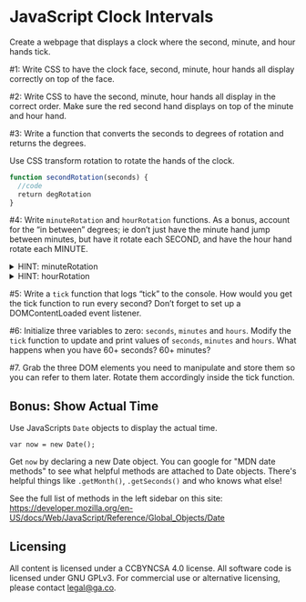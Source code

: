 # JavaScript Clock Intervals

Create a webpage that displays a clock where the
second, minute, and hour hands tick.

#1: Write CSS to have the clock face, second, minute, hour
hands all display correctly on top of the face.

#2: Write CSS to have the second, minute, hour
hands all display in the correct order. Make
sure the red second hand displays on top of the minute
and hour hand.

#3: Write a function that converts the seconds to degrees of rotation and returns the degrees.

Use CSS transform rotation to rotate the hands of the
clock.

```js
function secondRotation(seconds) {
  //code
  return degRotation
}
```

#4: Write `minuteRotation` and `hourRotation` functions. As a bonus, account for the “in between” degrees; ie don’t just have the minute hand jump between minutes, but have it rotate each SECOND, and have the hour hand rotate each MINUTE.

<details><summary>HINT: minuteRotation</summary>
<p>

```js
function minuteRotation(minutes, seconds) {
  // first, find the total seconds by converting the minutes to seconds then adding that value to the seconds argument
  //  code here

  // there are 60sec*60min=3600 seconds in a hour
  // that means, each second needs to rotate the
  // minutehand by 360/3600=.1 degrees

  // code here to find the degrees of rotation
  // don’t forget to return the final value!

}
```
</p>
</details>

<details><summary>HINT: hourRotation</summary>
<p>

```js
function hourRotation(hours, minutes) {
  // first, find the total minutes converting the hours to minutes, then adding that value to the minutes argument
  // code here

  // there are 60min*12hr=720 minutes in a full rotation (12 hours)
  // that means, each minute needs to rotate the
  // minutehand by 360/720=.5 degrees

  // code here to find the degrees of rotation
  // don’t forget to return the final value!
}
```
</p>
</details>

#5: Write a `tick` function that logs “tick” to the console.  How would you get the tick function to run every second? Don’t forget to set up a  DOMContentLoaded event listener.

#6: Initialize three variables to zero: `seconds`, `minutes` and `hours`. Modify the `tick` function to update and print values of `seconds`, `minutes` and `hours`. What happens when you have 60+ seconds? 60+ minutes?

#7. Grab the three DOM elements you need to manipulate and store them so you can refer to them later. Rotate them accordingly inside the tick function.

## Bonus: Show Actual Time
Use JavaScripts `Date` objects to display the actual
time.

```
var now = new Date();
```

Get `now` by declaring a new Date object. You can google for "MDN date methods" to see what
helpful methods are attached to Date objects. There's helpful things like `.getMonth()`, `.getSeconds()`
and who knows what else!

See the full list of methods in the left sidebar on this site:
https://developer.mozilla.org/en-US/docs/Web/JavaScript/Reference/Global_Objects/Date

## Licensing
All content is licensed under a CC­BY­NC­SA 4.0 license.
All software code is licensed under GNU GPLv3. For commercial use or alternative licensing, please contact legal@ga.co.


